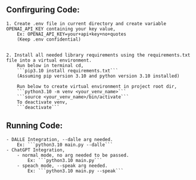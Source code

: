 ## Confirguring Code:
    1. Create .env file in current directory and create variable OPENAI_API_KEY containing your key value,
        Ex: OPENAI_API_KEY=your+api+key+no+quotes
        (Keep .env confidential)


    2. Install all needed library requirements using the requirements.txt file into a virtual environment.
        Run below in terminal cd,
        ```pip3.10 install requirements.txt```
        (Assuming pip version 3.10 and python version 3.10 installed)

        Run below to create virtual environment in project root dir,
        ```python3.10 -m venv <your_venv_name>```
        ```source <your_venv_name>/bin/activate```
        To deactivate venv,
        ```deactivate```

       

## Running Code:
    - DALLE Integration, --dalle arg needed.
        Ex: ```python3.10 main.py --dalle```
    - ChatGPT Integration,
        - normal mode, no arg needed to be passed.
            Ex: ```python3.10 main.py```
        - speach mode, --speak arg needed.
            Ex: ```python3.10 main.py --speak```
